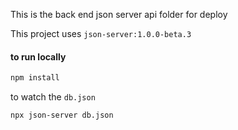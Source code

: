 This is the back end json server api folder for deploy

This project uses `json-server:1.0.0-beta.3`

#### to run locally

```bash
npm install
```

to watch the `db.json`

```bash
npx json-server db.json
```
